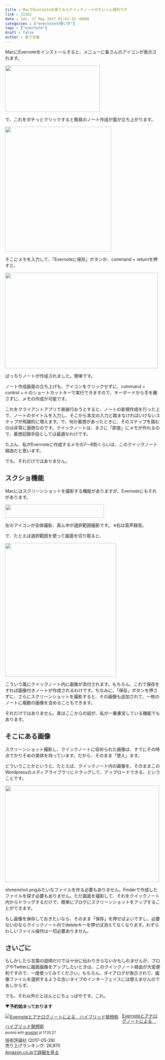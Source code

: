 ```yaml
---
title : MacでEvernoteを使うならクイックノートがたいへん便利です
link : 22162
date : Sat, 27 May 2017 01:41:32 +0000
categories : ["evernoteの使い方"]
tags : ["evernote"]
draft : false
author : 倉下忠憲
---
```


MacにEvernoteをインストールすると、メニューに象さんのアイコンが表示されます。

<a href="https://rashita.net/blog/?attachment_id=22163" rel="attachment wp-att-22163"><img src="https://rashita.net/blog/wp-content/uploads/2017/05/screenshot-57.png" alt="" width="307" height="151" class="alignnone size-full wp-image-22163" /></a>

で、これをポチっとクリックすると簡易のノート作成が面が立ち上がります。

<a href="https://rashita.net/blog/?attachment_id=22164" rel="attachment wp-att-22164"><img src="https://rashita.net/blog/wp-content/uploads/2017/05/screenshot-58.png" alt="" width="344" height="405" class="alignnone size-full wp-image-22164" /></a>

そこにメモを入力して、「Evernoteに保存」ボタンか、command + returnを押すと、

<a href="https://rashita.net/blog/?attachment_id=22165" rel="attachment wp-att-22165"><img src="https://rashita.net/blog/wp-content/uploads/2017/05/screenshot-59.png" alt="" width="496" height="310" class="alignnone size-full wp-image-22165" /></a>

ばっちりノートが作成されました。簡単です。

ノート作成画面の立ち上げも、アイコンをクリックせずに、command + control + n のショートカットキーで実行できますので、キーボードから手を離さずに、メモの作成が可能です。

これをクライアントアプリで直接行おうとすると、ノートの新規作成を行った上で、ノートのタイトルを入力し、そこから本文の入力と踏まなければいけないステップが飛躍的に増えます。で、何か着想があったときに、そのステップを踏むのは非常に面倒なのです。クイックノートは、まさに「即座」にメモが作れるので、着想記録手段としては最適なわけです。

たぶん、私がEvernoteに作成するメモの7〜8割くらいは、このクイックノート経由だと思います。

でも、それだけではありません。

<h2>スクショ機能</h2>

Macにはスクリーンショットを撮影する機能がありますが、Evernoteにもそれがあります。

<a href="https://rashita.net/blog/?attachment_id=22166" rel="attachment wp-att-22166"><img src="https://rashita.net/blog/wp-content/uploads/2017/05/screenshot-60.png" alt="" width="320" height="43" class="alignnone size-full wp-image-22166" /></a>

左のアイコンが全体撮影、真ん中が選択範囲撮影です。
※右は音声録音。

で、たとえば選択範囲を使って画面を切り取ると、

<a href="https://rashita.net/blog/?attachment_id=22167" rel="attachment wp-att-22167"><img src="https://rashita.net/blog/wp-content/uploads/2017/05/screenshot-61.png" alt="" width="360" height="433" class="alignnone size-full wp-image-22167" /></a>

こういう風にクイックノート内に画像が添付されます。もちろん、これで保存をすれば画像付きノートが作成されるわけです。ちなみに、「保存」ボタンを押さずに、さらにスクリーンショットを撮影すると、その画像も追加されて、一枚のノートに複数の画像を含めることもできます。

それだけではありません。実はここからの話が、私が一番重宝している機能でもあります。

<h2>そこにある画像</h2>

スクリーンショット撮影し、クイックノートに収められた画像は、すでにその時点でかりそめの実体を持っています。だから、そのまま「使え」ます。

どういうことかというと、たとえば、クイックノート内の画像を、そのままこのWordpressのメディアライブラリにドラッグして、アップロードできる、ということです。

<a href="https://rashita.net/blog/?attachment_id=22169" rel="attachment wp-att-22169"><img src="https://rashita.net/blog/wp-content/uploads/2017/05/11dc9bfd38962b5852a515b9090d376d-500x313.png" alt="" width="500" height="313" class="alignnone size-medium wp-image-22169" /></a>

shreenshot.pngみたいなファイルを作る必要もありません。Finderで作成したファイルを探す必要もありません。ただ画面を撮影して、それをクイックノート内からドラッグするだけで、簡単にブログにスクリーンショットをアップすることができます。

もし画像を保存しておきたいなら、そのまま「保存」を押せばよいですし、必要ないのならクイックノート内でdeleteキーを押せば消えてなくなります。わずらわしいファイル操作は一切必要ありません。

<h2>さいごに</h2>

もしかしたら言葉の説明だけでは十分に伝わりきらないかもしれませんが、ブログやTwtterに画面画像をアップしたいときは、このクイックノート経由が大変便利ですので、一度使ってみてください。もちろん、ダイアログが表示されて、画像ファイルを選択するような古いタイプのインターフェイスには使えませんのであしからず。

でも、それ以外だとほんとにちょっぱやです。これ。

<strong>▼予約始まっております</strong>

<div class="amazlet-box" style="margin-bottom:0px;"><div class="amazlet-image" style="float:left;margin:0px 12px 1px 0px;"><a href="http://www.amazon.co.jp/exec/obidos/ASIN/B0719S13KQ/rashita1000-22/ref=nosim/" name="amazletlink" target="_blank"><img src="https://images-fe.ssl-images-amazon.com/images/I/51iRTqdvRnL._SL160_.jpg" alt="Evernoteとアナログノートによる　ハイブリッド発想術" style="border: none;" /></a></div><div class="amazlet-info" style="line-height:120%; margin-bottom: 10px"><div class="amazlet-name" style="margin-bottom:10px;line-height:120%"><a href="http://www.amazon.co.jp/exec/obidos/ASIN/B0719S13KQ/rashita1000-22/ref=nosim/" name="amazletlink" target="_blank">Evernoteとアナログノートによる　ハイブリッド発想術</a><div class="amazlet-powered-date" style="font-size:80%;margin-top:5px;line-height:120%">posted with <a href="http://www.amazlet.com/" title="amazlet" target="_blank">amazlet</a> at 17.05.27</div></div><div class="amazlet-detail">技術評論社 (2017-05-29)<br />売り上げランキング: 28,970<br /></div><div class="amazlet-sub-info" style="float: left;"><div class="amazlet-link" style="margin-top: 5px"><a href="http://www.amazon.co.jp/exec/obidos/ASIN/B0719S13KQ/rashita1000-22/ref=nosim/" name="amazletlink" target="_blank">Amazon.co.jpで詳細を見る</a></div></div></div><div class="amazlet-footer" style="clear: left"></div></div>

